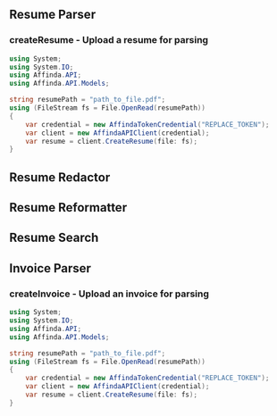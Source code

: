 

Resume Parser
-------------

### createResume - Upload a resume for parsing

```c#
using System;
using System.IO;
using Affinda.API;
using Affinda.API.Models;

string resumePath = "path_to_file.pdf";
using (FileStream fs = File.OpenRead(resumePath))
{
    var credential = new AffindaTokenCredential("REPLACE_TOKEN");
    var client = new AffindaAPIClient(credential);
    var resume = client.CreateResume(file: fs);
}
```

Resume Redactor
---------------

Resume Reformatter
------------------

Resume Search
-------------

Invoice Parser
--------------

### createInvoice - Upload an invoice for parsing

```c#
using System;
using System.IO;
using Affinda.API;
using Affinda.API.Models;

string resumePath = "path_to_file.pdf";
using (FileStream fs = File.OpenRead(resumePath))
{
    var credential = new AffindaTokenCredential("REPLACE_TOKEN");
    var client = new AffindaAPIClient(credential);
    var resume = client.CreateResume(file: fs);
}
```